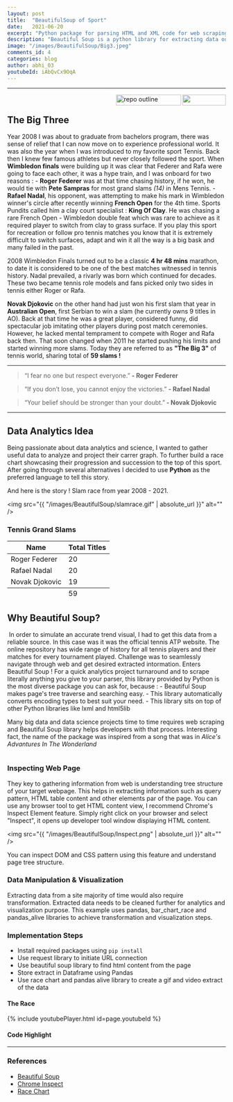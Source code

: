 ```yaml
---
layout: post
title:  "BeautifulSoup of Sport"
date:   2021-06-20
excerpt: "Python package for parsing HTML and XML code for web scraping"
description: "Beautiful Soup is a python library for extracting data out of HTML and XML files. There are other similar libraries such as Selenium and Scrapy"
image: "/images/BeautifulSoup/Big3.jpeg"
comments_id: 4
categories: blog
author: abhi_03
youtubeId: iAbQvCx9OqA
---
```

<hr/>
<img align="right"  src="https://hits.seeyoufarm.com/api/count/incr/badge.svg?url=https%3A%2F%2Fabhi2020-ds.github.io%2Fblog%2Fwebscrp%2F&count_bg=%2379C83D&title_bg=%23555555&icon=&icon_color=%23E7E7E7&title=hits&edge_flat=false" width="100" height="25" />
<img align="right" src="https://img.shields.io/badge/Code%20Highlight-Python-green.svg?style=for-the-badge" alt="repo outline" width="150" height="25" />
<br>
<h2>The Big Three</h2>
Year 2008 I was about to graduate from bachelors program, there was sense of relief that I can now move on to experience professional world. It was also the year when I was introduced to my favorite sport Tennis. Back then I knew few famous athletes but never closely followed the sport. When <b>Wimbledon finals</b> were building up it was clear that Federer and Rafa were going to face each other, it was a hype train, and I was onboard for two reasons : 
 - <b>Roger Federer</b> was at that time chasing history, if he won, he would  tie with <b>Pete Sampras</b> for most grand slams <i>(14)</i> in Mens Tennis.
 - <b>Rafael Nadal</b>, his opponent, was attempting to make his mark in Wimbledon winner's circle after recently winning <b>French Open</b> for the 4th time. Sports Pundits called him a clay court specialist : <b>King Of Clay</b>. He was chasing a rare French Open - Wimbledon double feat which was rare to achieve as it required player to switch from clay to grass surface. If you play this sport for recreation or follow pro tennis matches you know that it is extremely difficult to switch surfaces, adapt and win it all the way is a big bask and many failed in the past.  
 
 2008 Wimbledon Finals turned out to be a classic <b>4 hr 48 mins</b> marathon, to date it is considered to be one of the best matches witnessed in tennis history. Nadal prevailed, a rivarly was born which continued for decades. These two became tennis role models and fans picked only two sides in tennis either Roger or Rafa.

<b>Novak Djokovic</b> on the other hand had just won his first slam that year in <b>Australian Open</b>, first Serbian to win a slam (he currently owns 9 titles in AO). Back at that time he was a great player, considered funny, did spectacular job imitating other players during post match ceremonies. However, he lacked mental temprament to compete with Roger and Rafa back then. That soon changed when 2011 he started pushing his limits and started winning more slams. Today they are referred to as <b>"The Big 3"</b> of tennis world, sharing total of <b>59 slams !</b>  


<hr />  
<blockquote>“I fear no one but respect everyone.” <b> - Roger Federer</b> </blockquote>
<blockquote>“If you don’t lose, you cannot enjoy the victories.” <b> - Rafael Nadal</b> </blockquote>
<blockquote>“Your belief should be stronger than your doubt.”<b> - Novak Djokovic</b> </blockquote>
<hr />

<h2>Data Analytics Idea</h2>
Being passionate about data analytics and science, I wanted to gather useful data to analyze and project their carrer graph. To further build a race chart showcasing their progression and succession to the top of this sport. After going through several alternatives I decided to use <b>Python</b> as the preferred language to tell this story.

And here is the story ! Slam race from year 2008 - 2021.

<span class="image fit"><img src="{{ "/images/BeautifulSoup/slamrace.gif" | absolute_url }}" alt="" /></span></div>

<h3>Tennis Grand Slams</h3>
<div class="table-wrapper">
    <table>
        <thead>
            <tr>
                <th>Name</th>
                <th>Total Titles</th>
            </tr>
        </thead>
        <tbody>
            <tr>
                <td>Roger Federer</td>
                <td>20</td>
            </tr>
            <tr>
                <td>Rafael Nadal</td>
                <td>20</td>
            </tr>
            <tr>
                <td>Novak Djokovic</td>
                <td>19</td>
            </tr>
        </tbody>
        <tfoot>
            <tr>
                <td colspan="1"></td>
                <td>59</td>
            </tr>
        </tfoot>
    </table>
</div>

<h2>Why Beautiful Soup?</h2>
<span class="image right"><img src="{{ "/images/BeautifulSoup/BSlogo.jpeg" | absolute_url }}" alt="" /></span> 
In order to simulate an accurate trend visual, I had to get this data from a reliable source. In this case was it was the official tennis ATP website. The online repository has wide range of history for all tennis players and their matches for every tournament played. Challenge was to seamlessly navigate through web and get desired extracted intormation. Enters Beautiful Soup ! For a quick analytics project turnaround and to scrape literally anything you give to your parser, this library provided by Python is the most diverse package you can ask for, because :
- Beautiful Soup makes page's tree traverse and searching easy.
- This library automatically converts encoding types to best suit your need.
- This library sits on top of other Python libraries like lxml and html5lib

Many big data and data science projects time to time requires web scraping and Beautiful Soup library helps developers with that process. Interesting fact, the name of the package was inspired from a song that was in <i>Alice's Advantures In The Wonderland</i>

<div class="4u"><span class="image fit"><img src="{{ "/images/BeautifulSoup/bsoupref.jpg" | absolute_url }}" alt="" /></span></div>


<h3>Inspecting Web Page </h3>
They key to gathering information from web is understanding tree structure of your target webpage. This helps in extracting information such as query pattern, HTML table content and other elements par of the page. You can use any browser tool to get HTML content view, I recommend Chrome's Inspect Element feature. Simply right click on your browser and select "Inspect", it opens up developer tool window displaying HTML content.

<span class="image fit"><img src="{{ "/images/BeautifulSoup/Inspect.png" | absolute_url }}" alt="" /></span>

You can inspect DOM and CSS pattern using this feature and understand page tree structure.

<h3>Data Manipulation & Visualization </h3>
Extracting data from a site majority of time would also require transformation. Extracted data needs to be cleaned further for analytics and visualization purpose. This example uses pandas, bar_chart_race and pandas_alive libraries to achieve transformation and visualization steps.

<h3>Implementation Steps</h3>
<ul>
    <li>Install required packages using <code>pip install</code></li>
    <li>Use request library to initiate URL connection</li>
    <li>Use beautiful soup library to find html content from the page</li>
    <li>Store extract in Dataframe using Pandas</li>
    <li>Use race chart and pandas alive library to create a gif and video extract of the data</li>
</ul>

<h4>The Race</h4>
{% include youtubePlayer.html id=page.youtubeId %}

<h4>Code Highlight</h4>
<script src="https://gist.github.com/abhi2020-ds/6c86e36af0ab054d4480cb7d6a973f49.js"></script>

<hr /> 
<div class="row">
    <div class="6u 12u$(small)">
        <h3>References</h3>
        <ul>
            <li><a href="https://www.crummy.com/software/BeautifulSoup/bs4/doc/" target="_blank">Beautiful Soup</a></li>
            <li><a href="https://developer.chrome.com/docs/devtools/open/" target="_blank">Chrome Inspect</a></li>
            <li><a href="https://pypi.org/project/bar-chart-race/" target="_blank">Race Chart</a></li>
        </ul>
    </div>
    </div>
    
